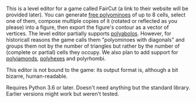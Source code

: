 This is a level editor for a game called FairCut (a link to their website will be provided later). You can generate [free polyominoes](https://en.wikipedia.org/wiki/Polyomino) of up to 8 cells, select one of them, compose multiple copies of it (rotated or reflected as you please) into a figure, then export the figure's contour as a vector of vertices. The level editor partially supports [polyabolos](https://en.wikipedia.org/wiki/Polyabolo). However, for historicall reasons the game calls them "polyominoes with diagonals" and groups them not by the number of triangles but rather by the number of (complete or partial) cells they occupy. We also plan to add support for [polyiamonds](https://en.wikipedia.org/wiki/Polyiamond), [polyhexes](https://en.wikipedia.org/wiki/Polyhex_(mathematics)) and polyrhombi. 

This editor is not bound to the game: its output format is, although a bit bizarre, human-readable.

Requires Python 3.6 or later. Doesn't need anything but the standard library. Earlier versions might work but weren't tested.
